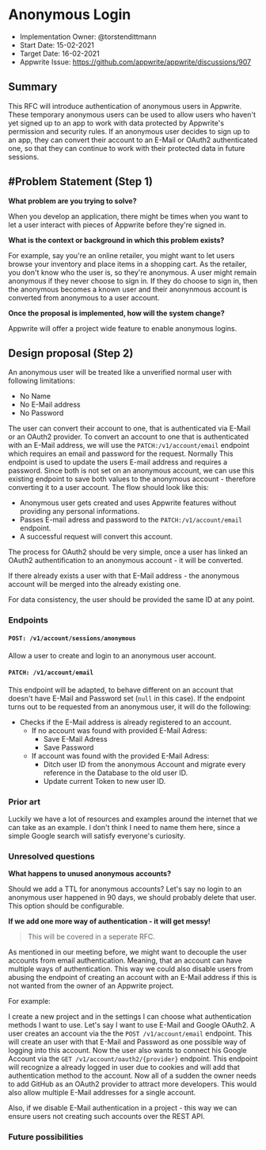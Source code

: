 # Anonymous Login

- Implementation Owner: @torstendittmann
- Start Date: 15-02-2021
- Target Date: 16-02-2021
- Appwrite Issue: https://github.com/appwrite/appwrite/discussions/907

## Summary

[summary]: #summary

This RFC will introduce authentication of anonymous users in Appwrite. These temporary anonymous users can be used to allow users who haven't yet signed up to an app to work with data protected by Appwrite's permission and security rules. If an anonymous user decides to sign up to an app, they can convert their account to an E-Mail or OAuth2 authenticated one, so that they can continue to work with their protected data in future sessions.

## #Problem Statement (Step 1)

[problem-statement]: #problem-statement

**What problem are you trying to solve?**

When you develop an application, there might be times when you want to let a user interact with pieces of Appwrite before they're signed in.

**What is the context or background in which this problem exists?**

For example, say you're an online retailer, you might want to let users browse your inventory and place items in a shopping cart. As the retailer, you don't know who the user is, so they're anonymous. A user might remain anonymous if they never choose to sign in. If they do choose to sign in, then the anonymous becomes a known user and their anonynmous account is converted from anonymous to a user account.

**Once the proposal is implemented, how will the system change?**

Appwrite will offer a project wide feature to enable anonymous logins.

## Design proposal (Step 2)

[design-proposal]: #design-proposal

An anonymous user will be treated like a unverified normal user with following limitations:

- No Name
- No E-Mail address
- No Password

The user can convert their account to one, that is authenticated via E-Mail or an OAuth2 provider. To convert an account to one that is authenticated with an E-Mail address, we will use the `PATCH:/v1/account/email` endpoint which requires an email and password for the request. Normally This endpoint is used to update the users E-mail address and requires a password. Since both is not set on an anonymous account, we can use this existing endpoint to save both values to the anonymous account - therefore converting it to a user account. The flow should look like this:

- Anonymous user gets created and uses Appwrite features without providing any personal informations.
- Passes E-mail adress and password to the `PATCH:/v1/account/email` endpoint.
- A successful request will convert this account.

The process for OAuth2 should be very simple, once a user has linked an OAuth2 authentification to an anonymous account - it will be converted.

If there already exists a user with that E-Mail address - the anonymous account will be merged into the already existing one.

For data consistency, the user should be provided the same ID at any point.

### Endpoints

#### `POST: /v1/account/sessions/anonymous`

Allow a user to create and login to an anonymous user account.

#### `PATCH: /v1/account/email`

This endpoint will be adapted, to behave different on an account that doesn't have E-Mail and Password set (`null` in this case). If the endpoint turns out to be requested from an anonymous user, it will do the following:

- Checks if the E-Mail address is already registered to an account.
  - If no account was found with provided E-Mail Adress:
    - Save E-Mail Adress
    - Save Password
  - If account was found with the provided E-Mail Adress:
    - Ditch user ID from the anonymous Account and migrate every reference in the Database to the old user ID.
    - Update current Token to new user ID.

### Prior art

[prior-art]: #prior-art

Luckily we have a lot of resources and examples around the internet that we can take as an example. I don't think I need to name them here, since a simple Google search will satisfy everyone's curiosity.

### Unresolved questions

[unresolved-questions]: #unresolved-questions

**What happens to unused anonymous accounts?**

Should we add a TTL for anonymous accounts? Let's say no login to an anonymous user happened in 90 days, we should probably delete that user. This option should be configurable.

**If we add one more way of authentication - it will get messy!**

> This will be covered in a seperate RFC.

As mentioned in our meeting before, we might want to decouple the user accounts from email authentication. Meaning, that an account can have multiple ways of authentication. This way we could also disable users from abusing the endpoint of creating an account with an E-Mail address if this is not wanted from the owner of an Appwrite project. 

For example:

I create a new project and in the settings I can choose what authentication methods I want to use. Let's say I want to use E-Mail and Google OAuth2. A user creates an account via the the `POST /v1/account/email` endpoint. This will create an user with that E-Mail and Password as one possible way of logging into this account. Now the user also wants to connect his Google Account via the `GET /v1/account/oauth2/{provider}` endpoint. This endpoint will recognize a already logged in user due to cookies and will add that authentication method to the account. Now all of a sudden the owner needs to add GitHub as an OAuth2 provider to attract more developers. This would also allow multiple E-Mail addresses for a single account.

Also, if we disable E-Mail authentication in a project - this way we can ensure users not creating such accounts over the REST API.

### Future possibilities

[future-possibilities]: #future-possibilities

<!-- This is also a good place to "dump ideas", if they are out of scope for the RFC you are writing but otherwise related. -->

<!-- Write your answer below. -->
